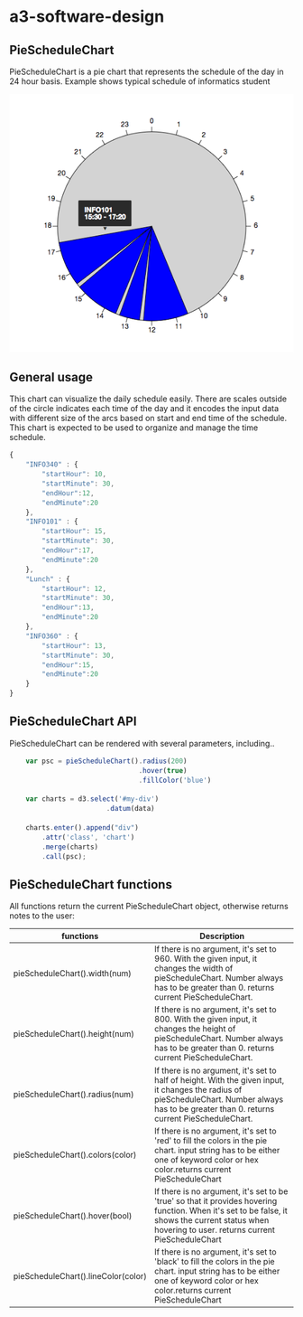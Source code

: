 # a3-software-design

## PieScheduleChart
PieScheduleChart is a pie chart that represents the schedule of the day in 24 hour basis. Example shows typical schedule of informatics student

![Example of PieScheduleChart](img/example1.png)

## General usage
This chart can visualize the daily schedule easily. There are scales outside of the circle indicates each time of the day and it encodes the input data with different size of the arcs based on start and end time of the schedule. This chart is expected to be used to organize and manage the time schedule. 
```javascript
{
    "INFO340" : {
        "startHour": 10,
        "startMinute": 30,
        "endHour":12,
        "endMinute":20
    },
    "INFO101" : {
        "startHour": 15,
        "startMinute": 30,
        "endHour":17,
        "endMinute":20
    },
    "Lunch" : {
        "startHour": 12,
        "startMinute": 30,
        "endHour":13,
        "endMinute":20
    },
    "INFO360" : {
        "startHour": 13,
        "startMinute": 30,
        "endHour":15,
        "endMinute":20
    }
}
```


## PieScheduleChart API

PieScheduleChart can be rendered with several parameters, including..
```javascript
    var psc = pieScheduleChart().radius(200)
                                .hover(true)
                                .fillColor('blue')

    var charts = d3.select('#my-div')
                        .datum(data)

    charts.enter().append("div")
        .attr('class', 'chart')
        .merge(charts)
        .call(psc);
```


## PieScheduleChart functions

All functions return the current PieScheduleChart object, otherwise returns notes to the user:

|functions      |Description|
|---------------|-----------|
|pieScheduleChart().width(num)|If there is no argument, it's set to 960. With the given input, it changes the width of pieScheduleChart. Number always has to be greater than 0. returns current PieScheduleChart.|
|pieScheduleChart().height(num)|If there is no argument, it's set to 800. With the given input, it changes the height of pieScheduleChart. Number always has to be greater than 0. returns current PieScheduleChart.|
|pieScheduleChart().radius(num)|If there is no argument, it's set to half of height. With the given input, it changes the radius of pieScheduleChart. Number always has to be greater than 0. returns current PieScheduleChart.|
|pieScheduleChart().colors(color)|If there is no argument, it's set to 'red' to fill the colors in the pie chart. input string has to be either one of keyword color or hex color.returns current PieScheduleChart
|pieScheduleChart().hover(bool)|If there is no argument, it's set to be 'true' so that it provides hovering function. When it's set to be false, it shows the current status when hovering to user. returns current PieScheduleChart|
|pieScheduleChart().lineColor(color)|If there is no argument, it's set to 'black' to fill the colors in the pie chart. input string has to be either one of keyword color or hex color.returns current PieScheduleChart

